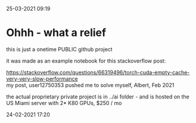 25-03-2021 09:19

# Ohhh - what a relief

this is just a onetime PUBLIC github project

it was made as an example notebook for this stackoverflow post:

https://stackoverflow.com/questions/66319496/torch-cuda-empty-cache-very-very-slow-performance<br>
my post, user12750353 pushed me to solve myself, Albert, Feb 2021<br>

the actual proprietary private project is in ../ai folder - and is hosted on the US Miami server with 2* K80 GPUs, $250 / mo

24-02-2021 17:20
